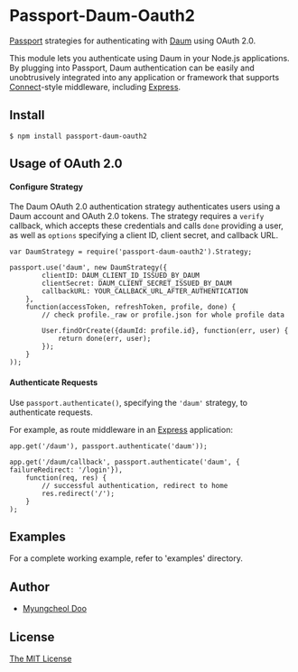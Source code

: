 # Passport-Daum-Oauth2

[Passport](http://passportjs.org/) strategies for authenticating with [Daum](http://www.daum.net/) using OAuth 2.0.

This module lets you authenticate using Daum in your Node.js applications. By plugging into Passport, Daum authentication can be easily and unobtrusively integrated into any application or framework that supports [Connect](http://www.senchalabs.org/connect/)-style middleware, including [Express](http://expressjs.com/).

## Install

    $ npm install passport-daum-oauth2

## Usage of OAuth 2.0

#### Configure Strategy

The Daum OAuth 2.0 authentication strategy authenticates users using a Daum account and OAuth 2.0 tokens. The strategy requires a `verify` callback, which
accepts these credentials and calls `done` providing a user, as well as `options` specifying a client ID, client secret, and callback URL.

    var DaumStrategy = require('passport-daum-oauth2').Strategy;

    passport.use('daum', new DaumStrategy({
            clientID: DAUM_CLIENT_ID_ISSUED_BY_DAUM
            clientSecret: DAUM_CLIENT_SECRET_ISSUED_BY_DAUM
            callbackURL: YOUR_CALLBACK_URL_AFTER_AUTHENTICATION
		},
        function(accessToken, refreshToken, profile, done) {
        	// check profile._raw or profile.json for whole profile data

        	User.findOrCreate({daumId: profile.id}, function(err, user) {
        		return done(err, user);
			});
        }
    ));


#### Authenticate Requests

Use `passport.authenticate()`, specifying the `'daum'` strategy, to authenticate requests.

For example, as route middleware in an [Express](http://expressjs.com/) application:

    app.get('/daum'), passport.authenticate('daum'));

	app.get('/daum/callback', passport.authenticate('daum', { failureRedirect: '/login'}), 
    	function(req, res) {
    		// successful authentication, redirect to home
    		res.redirect('/');
    	}
    );
        
## Examples

For a complete working example, refer to 'examples' directory.
	
## Author

  - [Myungcheol Doo](http://github.com/myungcheol)
  
## License

[The MIT License](http://opensource.org/licenses/MIT)
